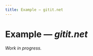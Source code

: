 ```yaml
---
title: Example — gitit.net
---
```



Example — _gitit.net_
=====================

_Work in progress._
